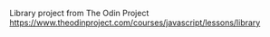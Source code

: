 Library project from The Odin Project
https://www.theodinproject.com/courses/javascript/lessons/library